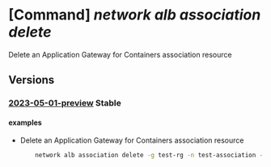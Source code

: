 # [Command] _network alb association delete_

Delete an Application Gateway for Containers association resource

## Versions

### [2023-05-01-preview](/Resources/mgmt-plane/L3N1YnNjcmlwdGlvbnMve30vcmVzb3VyY2Vncm91cHMve30vcHJvdmlkZXJzL21pY3Jvc29mdC5zZXJ2aWNlbmV0d29ya2luZy90cmFmZmljY29udHJvbGxlcnMve30vYXNzb2NpYXRpb25zL3t9/2023-05-01-preview.xml) **Stable**

<!-- mgmt-plane /subscriptions/{}/resourcegroups/{}/providers/microsoft.servicenetworking/trafficcontrollers/{}/associations/{} 2023-05-01-preview -->

#### examples

- Delete an Application Gateway for Containers association resource
    ```bash
        network alb association delete -g test-rg -n test-association --alb-name test-alb
    ```
